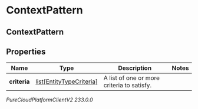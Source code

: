 # ContextPattern

## ContextPattern

## Properties

|Name | Type | Description | Notes|
|------------ | ------------- | ------------- | -------------|
| **criteria** | [list[EntityTypeCriteria]](EntityTypeCriteria) | A list of one or more criteria to satisfy. | |



_PureCloudPlatformClientV2 233.0.0_
